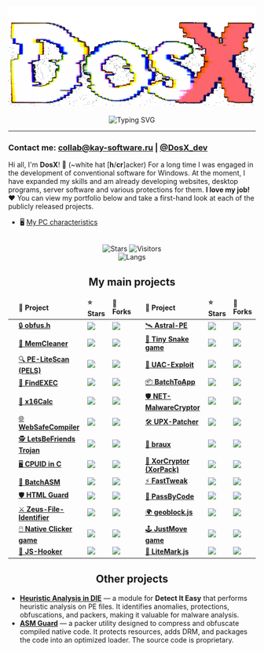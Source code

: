 <!-- ![](https://capsule-render.vercel.app/api?type=waving&color=gradient&height=256&section=header&text=About%20me&fontSize=75&animation=fadeIn&fontAlignY=38&desc=Welcome%20to%20my%20GitHub%20profile!%20Put%20stars,%20fork%20and%20contribute!&descAlignY=51&descAlign=62) -->

<div align="center">
<img src="https://github.com/DosX-dev/DosX-dev/blob/main/animated.gif" alt="">
<br><br>
<img src="https://readme-typing-svg.demolab.com?font=Fira+Code&weight=700&duration=6000&pause=200&color=08C4DF&center=true&multiline=true&repeat=false&random=false&width=435&lines=%23include+%3Cabout.h%3E;%23include+%3Ccoffee.h%3E" alt="Typing SVG" />
</div>

<hr>

### Contact me: collab@kay-software.ru | [@DosX_dev](https://DosX_dev.t.me/)

Hi all, I'm **DosX**! 👋 (~white hat [**h**/**cr**]acker)
For a long time I was engaged in the development of conventional software for Windows. At the moment, I have expanded my skills and am already developing websites, desktop programs, server software and various protections for them. **I love my job! ❤️** You can view my portfolio below and take a first-hand look at each of the publicly released projects.

 * 🖥 [My PC characteristics](my-pc.md)

<br>
<div align="center">
<img alt="Stars" src="https://img.shields.io/github/stars/DosX-dev?label=Stars">
<img alt="Visitors" src="https://visitor-badge.laobi.icu/badge?page_id=DosX-dev">
<br>
<img alt="Langs" src="https://github-readme-stats.vercel.app/api/top-langs/?username=DosX-dev&langs_count=8&theme=react&layout=compact">
<br>

## My main projects

<table>
  <thead>
    <tr>
      <td></td>
      <td><b>📘 Project</b></td>
      <td><b>⭐ Stars</b></td>
      <td><b>🤝 Forks</b></td>
      <td></td>
      <td><b>📘 Project</b></td>
      <td><b>⭐ Stars</b></td>
      <td><b>🤝 Forks</b></td>
    </tr>
  </thead>

  <tr>
    <td></td>
    <td><a href="https://github.com/DosX-dev/obfus.h">🔒 <b>obfus.h</b></a></td>
    <td><img src="https://img.shields.io/github/stars/DosX-dev/obfus.h?style=flat-square&labelColor=3d3d3d&color=ab3300&label=%E2%AD%90"></td>
    <td><img src="https://img.shields.io/github/forks/DosX-dev/obfus.h?style=flat-square&labelColor=3d3d3d&color=0038c4&label=%F0%9F%8C%B1"></td>
    <td></td>
    <td><a href="https://github.com/DosX-dev/Astral-PE">🛰️ <b>Astral-PE</b></a></td>
    <td><img src="https://img.shields.io/github/stars/DosX-dev/Astral-PE?style=flat-square&labelColor=3d3d3d&color=ab3300&label=%E2%AD%90"></td>
    <td><img src="https://img.shields.io/github/forks/DosX-dev/Astral-PE?style=flat-square&labelColor=3d3d3d&color=0038c4&label=%F0%9F%8C%B1"></td>
  </tr>

  <tr>
    <td></td>
    <td><a href="https://github.com/DosX-dev/MemCleaner">🧹 <b>MemCleaner</b></a></td>
    <td><img src="https://img.shields.io/github/stars/DosX-dev/MemCleaner?style=flat-square&labelColor=3d3d3d&color=ab3300&label=%E2%AD%90"></td>
    <td><img src="https://img.shields.io/github/forks/DosX-dev/MemCleaner?style=flat-square&labelColor=3d3d3d&color=0038c4&label=%F0%9F%8C%B1"></td>
    <td></td>
    <td><a href="https://github.com/DosX-dev/TinySnake-game">🐍 <b>Tiny Snake game</b></a></td>
    <td><img src="https://img.shields.io/github/stars/DosX-dev/TinySnake-game?style=flat-square&labelColor=3d3d3d&color=ab3300&label=%E2%AD%90"></td>
    <td><img src="https://img.shields.io/github/forks/DosX-dev/TinySnake-game?style=flat-square&labelColor=3d3d3d&color=0038c4&label=%F0%9F%8C%B1"></td>
  </tr>

  <tr>
    <td></td>
    <td><a href="https://github.com/DosX-dev/PE-LiteScan">🔍 <b>PE-LiteScan (PELS)</b></a></td>
    <td><img src="https://img.shields.io/github/stars/DosX-dev/PE-LiteScan?style=flat-square&labelColor=3d3d3d&color=ab3300&label=%E2%AD%90"></td>
    <td><img src="https://img.shields.io/github/forks/DosX-dev/PE-LiteScan?style=flat-square&labelColor=3d3d3d&color=0038c4&label=%F0%9F%8C%B1"></td>
    <td></td>
    <td><a href="https://github.com/DosX-dev/UAC-Exploit">🚨 <b>UAC-Exploit</b></a></td>
    <td><img src="https://img.shields.io/github/stars/DosX-dev/UAC-Exploit?style=flat-square&labelColor=3d3d3d&color=ab3300&label=%E2%AD%90"></td>
    <td><img src="https://img.shields.io/github/forks/DosX-dev/UAC-Exploit?style=flat-square&labelColor=3d3d3d&color=0038c4&label=%F0%9F%8C%B1"></td>
  </tr>

  <tr>
    <td></td>
    <td><a href="https://github.com/DosX-dev/FindEXEC">🔎 <b>FindEXEC</b></a></td>
    <td><img src="https://img.shields.io/github/stars/DosX-dev/FindEXEC?style=flat-square&labelColor=3d3d3d&color=ab3300&label=%E2%AD%90"></td>
    <td><img src="https://img.shields.io/github/forks/DosX-dev/FindEXEC?style=flat-square&labelColor=3d3d3d&color=0038c4&label=%F0%9F%8C%B1"></td>
    <td></td>
    <td><a href="https://github.com/DosX-dev/BatchToApp">📦 <b>BatchToApp</b></a></td>
    <td><img src="https://img.shields.io/github/stars/DosX-dev/BatchToApp?style=flat-square&labelColor=3d3d3d&color=ab3300&label=%E2%AD%90"></td>
    <td><img src="https://img.shields.io/github/forks/DosX-dev/BatchToApp?style=flat-square&labelColor=3d3d3d&color=0038c4&label=%F0%9F%8C%B1"></td>
  </tr>

  <tr>
    <td></td>
    <td><a href="https://github.com/DosX-dev/x16Calc">🧮 <b>x16Calc</b></a></td>
    <td><img src="https://img.shields.io/github/stars/DosX-dev/x16Calc?style=flat-square&labelColor=3d3d3d&color=ab3300&label=%E2%AD%90"></td>
    <td><img src="https://img.shields.io/github/forks/DosX-dev/x16Calc?style=flat-square&labelColor=3d3d3d&color=0038c4&label=%F0%9F%8C%B1"></td>
    <td></td>
    <td><a href="https://github.com/DosX-dev/NET-MalwareCryptor">🛡️ <b>NET-MalwareCryptor</b></a></td>
    <td><img src="https://img.shields.io/github/stars/DosX-dev/NET-MalwareCryptor?style=flat-square&labelColor=3d3d3d&color=ab3300&label=%E2%AD%90"></td>
    <td><img src="https://img.shields.io/github/forks/DosX-dev/NET-MalwareCryptor?style=flat-square&labelColor=3d3d3d&color=0038c4&label=%F0%9F%8C%B1"></td>
  </tr>

  <tr>
    <td></td>
    <td><a href="https://github.com/DosX-dev/WebSafeCompiler">🌐 <b>WebSafeCompiler</b></a></td>
    <td><img src="https://img.shields.io/github/stars/DosX-dev/WebSafeCompiler?style=flat-square&labelColor=3d3d3d&color=ab3300&label=%E2%AD%90"></td>
    <td><img src="https://img.shields.io/github/forks/DosX-dev/WebSafeCompiler?style=flat-square&labelColor=3d3d3d&color=0038c4&label=%F0%9F%8C%B1"></td>
    <td></td>
    <td><a href="https://github.com/DosX-dev/UPX-Patcher">🛠️ <b>UPX-Patcher</b></a></td>
    <td><img src="https://img.shields.io/github/stars/DosX-dev/UPX-Patcher?style=flat-square&labelColor=3d3d3d&color=ab3300&label=%E2%AD%90"></td>
    <td><img src="https://img.shields.io/github/forks/DosX-dev/UPX-Patcher?style=flat-square&labelColor=3d3d3d&color=0038c4&label=%F0%9F%8C%B1"></td>
  </tr>

  <tr>
    <td></td>
    <td><a href="https://github.com/DosX-dev/LetsBeFriends-Trojan">🕵️ <b>LetsBeFriends Trojan</b></a></td>
    <td><img src="https://img.shields.io/github/stars/DosX-dev/LetsBeFriends-Trojan?style=flat-square&labelColor=3d3d3d&color=ab3300&label=%E2%AD%90"></td>
    <td><img src="https://img.shields.io/github/forks/DosX-dev/LetsBeFriends-Trojan?style=flat-square&labelColor=3d3d3d&color=0038c4&label=%F0%9F%8C%B1"></td>
    <td></td>
    <td><a href="https://github.com/DosX-dev/braux">🧠 <b>braux</b></a></td>
    <td><img src="https://img.shields.io/github/stars/DosX-dev/braux?style=flat-square&labelColor=3d3d3d&color=ab3300&label=%E2%AD%90"></td>
    <td><img src="https://img.shields.io/github/forks/DosX-dev/braux?style=flat-square&labelColor=3d3d3d&color=0038c4&label=%F0%9F%8C%B1"></td>
  </tr>

  <tr>
    <td></td>
    <td><a href="https://github.com/DosX-dev/cpuid-in-C">🖥️ <b>CPUID in C</b></a></td>
    <td><img src="https://img.shields.io/github/stars/DosX-dev/cpuid-in-C?style=flat-square&labelColor=3d3d3d&color=ab3300&label=%E2%AD%90"></td>
    <td><img src="https://img.shields.io/github/forks/DosX-dev/cpuid-in-C?style=flat-square&labelColor=3d3d3d&color=0038c4&label=%F0%9F%8C%B1"></td>
    <td></td>
    <td><a href="https://github.com/DosX-dev/DotNET_XorCryptor">🔐 <b>XorCryptor (XorPack)</b></a></td>
    <td><img src="https://img.shields.io/github/stars/DosX-dev/DotNET_XorCryptor?style=flat-square&labelColor=3d3d3d&color=ab3300&label=%E2%AD%90"></td>
    <td><img src="https://img.shields.io/github/forks/DosX-dev/DotNET_XorCryptor?style=flat-square&labelColor=3d3d3d&color=0038c4&label=%F0%9F%8C%B1"></td>
  </tr>

  <tr>
    <td></td>
    <td><a href="https://github.com/DosX-dev/BatchASM">📝 <b>BatchASM</b></a></td>
    <td><img src="https://img.shields.io/github/stars/DosX-dev/BatchASM?style=flat-square&labelColor=3d3d3d&color=ab3300&label=%E2%AD%90"></td>
    <td><img src="https://img.shields.io/github/forks/DosX-dev/BatchASM?style=flat-square&labelColor=3d3d3d&color=0038c4&label=%F0%9F%8C%B1"></td>
    <td></td>
    <td><a href="https://github.com/DosX-dev/FastTweak">⚡ <b>FastTweak</b></a></td>
    <td><img src="https://img.shields.io/github/stars/DosX-dev/FastTweak?style=flat-square&labelColor=3d3d3d&color=ab3300&label=%E2%AD%90"></td>
    <td><img src="https://img.shields.io/github/forks/DosX-dev/FastTweak?style=flat-square&labelColor=3d3d3d&color=0038c4&label=%F0%9F%8C%B1"></td>
  </tr>

  <tr>
    <td></td>
    <td><a href="https://github.com/DosX-dev/HTML-Guard">🛡️ <b>HTML Guard</b></a></td>
    <td><img src="https://img.shields.io/github/stars/DosX-dev/HTML-Guard?style=flat-square&labelColor=3d3d3d&color=ab3300&label=%E2%AD%90"></td>
    <td><img src="https://img.shields.io/github/forks/DosX-dev/HTML-Guard?style=flat-square&labelColor=3d3d3d&color=0038c4&label=%F0%9F%8C%B1"></td>
    <td></td>
    <td><a href="https://github.com/DosX-dev/PassByCode">🔑 <b>PassByCode</b></a></td>
    <td><img src="https://img.shields.io/github/stars/DosX-dev/PassByCode?style=flat-square&labelColor=3d3d3d&color=ab3300&label=%E2%AD%90"></td>
    <td><img src="https://img.shields.io/github/forks/DosX-dev/PassByCode?style=flat-square&labelColor=3d3d3d&color=0038c4&label=%F0%9F%8C%B1"></td>
  </tr>

  <tr>
    <td></td>
    <td><a href="https://github.com/DosX-dev/Zeus-File-Identifier">⚔️ <b>Zeus-File-Identifier</b></a></td>
    <td><img src="https://img.shields.io/github/stars/DosX-dev/Zeus-File-Identifier?style=flat-square&labelColor=3d3d3d&color=ab3300&label=%E2%AD%90"></td>
    <td><img src="https://img.shields.io/github/forks/DosX-dev/Zeus-File-Identifier?style=flat-square&labelColor=3d3d3d&color=0038c4&label=%F0%9F%8C%B1"></td>
    <td></td>
    <td><a href="https://github.com/DosX-dev/geoblock.js">🌍 <b>geoblock.js</b></a></td>
    <td><img src="https://img.shields.io/github/stars/DosX-dev/geoblock.js?style=flat-square&labelColor=3d3d3d&color=ab3300&label=%E2%AD%90"></td>
    <td><img src="https://img.shields.io/github/forks/DosX-dev/geoblock.js?style=flat-square&labelColor=3d3d3d&color=0038c4&label=%F0%9F%8C%B1"></td>
  </tr>

  <tr>
    <td></td>
    <td><a href="https://github.com/DosX-dev/NativeClicker-game">🖱️ <b>Native Clicker game</b></a></td>
    <td><img src="https://img.shields.io/github/stars/DosX-dev/NativeClicker-game?style=flat-square&labelColor=3d3d3d&color=ab3300&label=%E2%AD%90"></td>
    <td><img src="https://img.shields.io/github/forks/DosX-dev/NativeClicker-game?style=flat-square&labelColor=3d3d3d&color=0038c4&label=%F0%9F%8C%B1"></td>
    <td></td>
    <td><a href="https://github.com/DosX-dev/JustMove-game">🕹️ <b>JustMove game</b></a></td>
    <td><img src="https://img.shields.io/github/stars/DosX-dev/JustMove-game?style=flat-square&labelColor=3d3d3d&color=ab3300&label=%E2%AD%90"></td>
    <td><img src="https://img.shields.io/github/forks/DosX-dev/JustMove-game?style=flat-square&labelColor=3d3d3d&color=0038c4&label=%F0%9F%8C%B1"></td>
  </tr>

  <tr>
    <td></td>
    <td><a href="https://github.com/DosX-dev/js-hooker">🔨 <b>JS-Hooker</b></a></td>
    <td><img src="https://img.shields.io/github/stars/DosX-dev/js-hooker?style=flat-square&labelColor=3d3d3d&color=ab3300&label=%E2%AD%90"></td>
    <td><img src="https://img.shields.io/github/forks/DosX-dev/js-hooker?style=flat-square&labelColor=3d3d3d&color=0038c4&label=%F0%9F%8C%B1"></td>
    <td></td>
    <td><a href="https://github.com/DosX-dev/LiteMark.js">🧩 <b>LiteMark.js</b></a></td>
    <td><img src="https://img.shields.io/github/stars/DosX-dev/LiteMark.js?style=flat-square&labelColor=3d3d3d&color=ab3300&label=%E2%AD%90"></td>
    <td><img src="https://img.shields.io/github/forks/DosX-dev/LiteMark.js?style=flat-square&labelColor=3d3d3d&color=0038c4&label=%F0%9F%8C%B1"></td>
  </tr>
</table>



## Other projects

</div>

* [**Heuristic Analysis in DIE**](https://github.com/horsicq/Detect-It-Easy/blob/master/db/PE/__GenericHeuristicAnalysis_By_DosX.7.sg) — a module for **Detect It Easy** that performs heuristic analysis on PE files. It identifies anomalies, protections, obfuscations, and packers, making it valuable for malware analysis.
* [**ASM Guard**](https://github.com/DosX-dev/ASM-Guard) — a packer utility designed to compress and obfuscate compiled native code. It protects resources, adds DRM, and packages the code into an optimized loader. The source code is proprietary.

